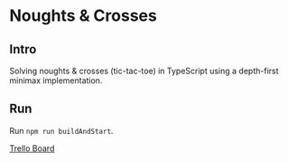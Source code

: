 # Noughts & Crosses

## Intro

Solving noughts & crosses (tic-tac-toe) in TypeScript using a depth-first minimax implementation.

## Run

Run `npm run buildAndStart`.

[Trello Board](https://trello.com/b/r3TNFzdu/noughts-crosses)
